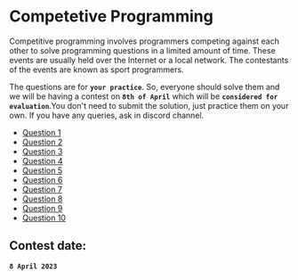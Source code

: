# Competetive Programming

Competitive programming involves programmers competing against each other to solve programming questions in a limited amount of time. These events are usually held over the Internet or a local network. The contestants of the events are known as sport programmers.

The questions are for **`your practice`**. So, everyone should solve them and we will be having a contest on **`8th of April`** which will be **`considered for evaluation`**.You don't need to submit the solution, just practice them on your own. If you have any queries, ask in discord channel.

* [Question 1](https://www.codechef.com/problems/ATM2)
* [Question 2](https://www.codechef.com/problems/MAXCOUNT)
* [Question 3](https://www.codechef.com/problems/PRODUCT)
* [Question 4](https://www.codechef.com/problems/MATCHES)
* [Question 5](https://www.codechef.com/problems/LOCKDRAW)
* [Question 6](https://www.codechef.com/problems/BTWSXOR)
* [Question 7](https://codeforces.com/problemset/problem/231/A)
* [Question 8](https://codeforces.com/problemset/problem/71/A)
* [Question 9](https://www.codechef.com/problems/EZSPEAK)
* [Question 10](https://codeforces.com/problemset/problem/158/A)


## Contest date:
**`8 April 2023`**
